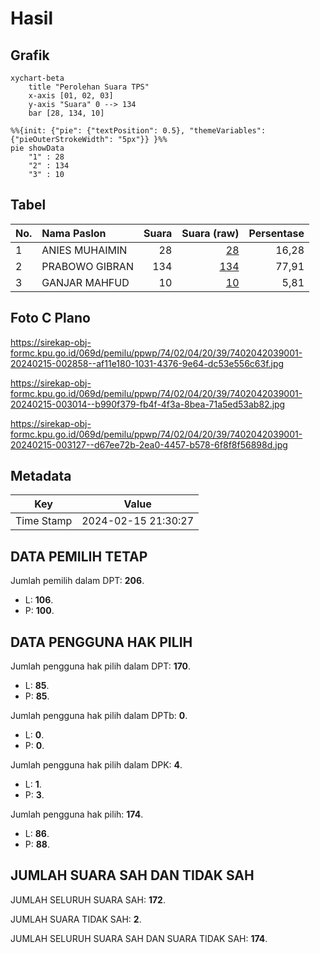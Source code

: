 # Hasil

## Grafik

```mermaid
xychart-beta
    title "Perolehan Suara TPS"
    x-axis [01, 02, 03]
    y-axis "Suara" 0 --> 134
    bar [28, 134, 10]
```

```mermaid
%%{init: {"pie": {"textPosition": 0.5}, "themeVariables": {"pieOuterStrokeWidth": "5px"}} }%%
pie showData
    "1" : 28
    "2" : 134
    "3" : 10
```

## Tabel

| No. | Nama Paslon    | Suara | Suara (raw) | Persentase |
|:--- |:-------------- | -----:| -----------:| ----------:|
| 1   | ANIES MUHAIMIN | 28    | [28][p-1]   | 16,28      |
| 2   | PRABOWO GIBRAN | 134   | [134][p-2]  | 77,91      |
| 3   | GANJAR MAHFUD  | 10    | [10][p-3]   | 5,81       |


[p-1]: https://github.com/gigit-pemilu/pemilu-2024-74-sulawesi-tenggara/blob/main/pilpres/hitung-suara/sub/74-sulawesi-tenggara/sub/02-konawe/sub/04-pondidaha/sub/2039-wawolemo/sub/001-tps/sub/paslon-1.txt
[p-2]: https://github.com/gigit-pemilu/pemilu-2024-74-sulawesi-tenggara/blob/main/pilpres/hitung-suara/sub/74-sulawesi-tenggara/sub/02-konawe/sub/04-pondidaha/sub/2039-wawolemo/sub/001-tps/sub/paslon-2.txt
[p-3]: https://github.com/gigit-pemilu/pemilu-2024-74-sulawesi-tenggara/blob/main/pilpres/hitung-suara/sub/74-sulawesi-tenggara/sub/02-konawe/sub/04-pondidaha/sub/2039-wawolemo/sub/001-tps/sub/paslon-3.txt

## Foto C Plano

https://sirekap-obj-formc.kpu.go.id/069d/pemilu/ppwp/74/02/04/20/39/7402042039001-20240215-002858--af11e180-1031-4376-9e64-dc53e556c63f.jpg

https://sirekap-obj-formc.kpu.go.id/069d/pemilu/ppwp/74/02/04/20/39/7402042039001-20240215-003014--b990f379-fb4f-4f3a-8bea-71a5ed53ab82.jpg

https://sirekap-obj-formc.kpu.go.id/069d/pemilu/ppwp/74/02/04/20/39/7402042039001-20240215-003127--d67ee72b-2ea0-4457-b578-6f8f8f56898d.jpg


## Metadata

| Key        | Value               |
| ---------- | ------------------- |
| Time Stamp | 2024-02-15 21:30:27 |


## DATA PEMILIH TETAP

Jumlah pemilih dalam DPT: **206**.
 * L: **106**.
 * P: **100**.

## DATA PENGGUNA HAK PILIH

Jumlah pengguna hak pilih dalam DPT: **170**.
 * L: **85**.
 * P: **85**.

Jumlah pengguna hak pilih dalam DPTb: **0**.
 * L: **0**.
 * P: **0**.

Jumlah pengguna hak pilih dalam DPK: **4**.
 * L: **1**.
 * P: **3**.

Jumlah pengguna hak pilih: **174**.
 * L: **86**.
 * P: **88**.

## JUMLAH SUARA SAH DAN TIDAK SAH

JUMLAH SELURUH SUARA SAH: **172**.

JUMLAH SUARA TIDAK SAH: **2**.

JUMLAH SELURUH SUARA SAH DAN SUARA TIDAK SAH: **174**.


